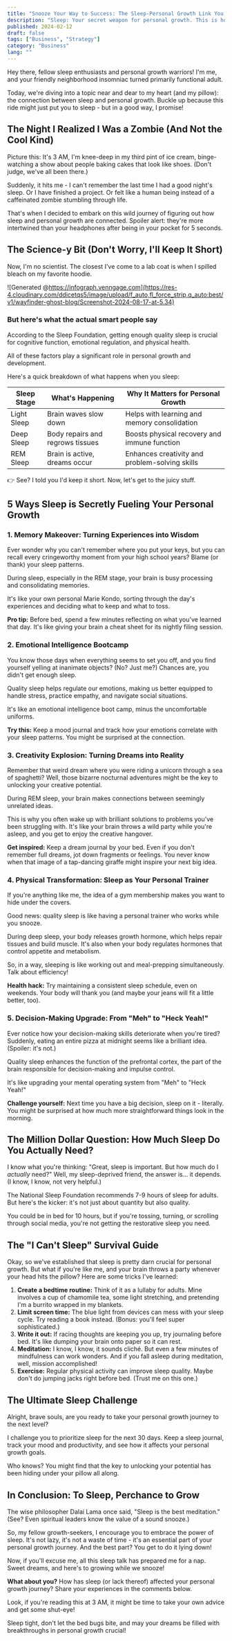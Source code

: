 ```yaml
---
title: "Snooze Your Way to Success: The Sleep-Personal Growth Link You've Been Dreaming Of"
description: "Sleep: Your secret weapon for personal growth. This is how quality rest unlocks potential and boosts success. Time to level up by lying down!"
published: 2024-02-12
draft: false
tags: ["Business", "Strategy"]
category: "Business"
lang: ""
---
```


<!-- ![Hero Image](./heroImage.jpg) -->

Hey there, fellow sleep enthusiasts and personal growth warriors! I'm me, and your friendly neighborhood insomniac turned primarily functional adult.

Today, we're diving into a topic near and dear to my heart (and my pillow): the connection between sleep and personal growth. Buckle up because this ride might just put you to sleep - but in a good way, I promise!


## The Night I Realized I Was a Zombie (And Not the Cool Kind)

Picture this: It's 3 AM, I'm knee-deep in my third pint of ice cream, binge-watching a show about people baking cakes that look like shoes. (Don't judge, we've all been there.)

Suddenly, it hits me - I can't remember the last time I had a good night's sleep. Or I have finished a project. Or felt like a human being instead of a caffeinated zombie stumbling through life.

That's when I decided to embark on this wild journey of figuring out how sleep and personal growth are connected. Spoiler alert: they're more intertwined than your headphones after being in your pocket for 5 seconds.

## The Science-y Bit (Don't Worry, I'll Keep It Short)

Now, I'm no scientist. The closest I've come to a lab coat is when I spilled bleach on my favorite hoodie.

![Generated @https://infograph.venngage.com](https://res-4.cloudinary.com/ddicetqs5/image/upload/f_auto,fl_force_strip,q_auto:best/v1/wayfinder-ghost-blog/Screenshot-2024-08-17-at-5.34)

### But here's what the actual smart people say

According to the Sleep Foundation, getting enough quality sleep is crucial for cognitive function, emotional regulation, and physical health.

All of these factors play a significant role in personal growth and development.

Here's a quick breakdown of what happens when you sleep:

| Sleep Stage | What's Happening                 | Why It Matters for Personal Growth             |
| ----------- | -------------------------------- | ---------------------------------------------- |
| Light Sleep | Brain waves slow down            | Helps with learning and memory consolidation   |
| Deep Sleep  | Body repairs and regrows tissues | Boosts physical recovery and immune function   |
| REM Sleep   | Brain is active, dreams occur    | Enhances creativity and problem-solving skills |

👉 See? I told you I'd keep it short. Now, let's get to the juicy stuff.

## 5 Ways Sleep is Secretly Fueling Your Personal Growth

### 1. Memory Makeover: Turning Experiences into Wisdom

Ever wonder why you can't remember where you put your keys, but you can recall every cringeworthy moment from your high school years? Blame (or thank) your sleep patterns.

During sleep, especially in the REM stage, your brain is busy processing and consolidating memories.

It's like your own personal Marie Kondo, sorting through the day's experiences and deciding what to keep and what to toss.

**Pro tip:** Before bed, spend a few minutes reflecting on what you've learned that day. It's like giving your brain a cheat sheet for its nightly filing session.

### 2. Emotional Intelligence Bootcamp

You know those days when everything seems to set you off, and you find yourself yelling at inanimate objects? (No? Just me?) Chances are, you didn't get enough sleep.

Quality sleep helps regulate our emotions, making us better equipped to handle stress, practice empathy, and navigate social situations.

It's like an emotional intelligence boot camp, minus the uncomfortable uniforms.

**Try this:** Keep a mood journal and track how your emotions correlate with your sleep patterns. You might be surprised at the connection.

### 3. Creativity Explosion: Turning Dreams into Reality

Remember that weird dream where you were riding a unicorn through a sea of spaghetti? Well, those bizarre nocturnal adventures might be the key to unlocking your creative potential.

During REM sleep, your brain makes connections between seemingly unrelated ideas.

This is why you often wake up with brilliant solutions to problems you've been struggling with. It's like your brain throws a wild party while you're asleep, and you get to enjoy the creative hangover.

**Get inspired:** Keep a dream journal by your bed. Even if you don't remember full dreams, jot down fragments or feelings. You never know when that image of a tap-dancing giraffe might inspire your next big idea.

### 4. Physical Transformation: Sleep as Your Personal Trainer

If you're anything like me, the idea of a gym membership makes you want to hide under the covers.

Good news: quality sleep is like having a personal trainer who works while you snooze.

During deep sleep, your body releases growth hormone, which helps repair tissues and build muscle. It's also when your body regulates hormones that control appetite and metabolism.

So, in a way, sleeping is like working out and meal-prepping simultaneously. Talk about efficiency!

**Health hack:** Try maintaining a consistent sleep schedule, even on weekends. Your body will thank you (and maybe your jeans will fit a little better, too).

### 5. Decision-Making Upgrade: From "Meh" to "Heck Yeah!"

Ever notice how your decision-making skills deteriorate when you're tired? Suddenly, eating an entire pizza at midnight seems like a brilliant idea. (Spoiler: it's not.)

Quality sleep enhances the function of the prefrontal cortex, the part of the brain responsible for decision-making and impulse control.

It's like upgrading your mental operating system from "Meh" to "Heck Yeah!"

**Challenge yourself:** Next time you have a big decision, sleep on it - literally. You might be surprised at how much more straightforward things look in the morning.

## The Million Dollar Question: How Much Sleep Do You Actually Need?

I know what you're thinking: "Great, sleep is important. But how much do I _actually_ need?" Well, my sleep-deprived friend, the answer is... it depends. (I know, I know, not very helpful.)

The National Sleep Foundation recommends 7-9 hours of sleep for adults. But here's the kicker: it's not just about quantity but also quality.

You could be in bed for 10 hours, but if you're tossing, turning, or scrolling through social media, you're not getting the restorative sleep you need.

## The "I Can't Sleep" Survival Guide

Okay, so we've established that sleep is pretty darn crucial for personal growth. But what if you're like me, and your brain throws a party whenever your head hits the pillow? Here are some tricks I've learned:

1. **Create a bedtime routine:** Think of it as a lullaby for adults. Mine involves a cup of chamomile tea, some light stretching, and pretending I'm a burrito wrapped in my blankets.
2. **Limit screen time:** The blue light from devices can mess with your sleep cycle. Try reading a book instead. (Bonus: you'll feel super sophisticated.)
3. **Write it out:** If racing thoughts are keeping you up, try journaling before bed. It's like dumping your brain onto paper so it can rest.
4. **Meditation:** I know, I know, it sounds cliché. But even a few minutes of mindfulness can work wonders. And if you fall asleep during meditation, well, mission accomplished!
5. **Exercise:** Regular physical activity can improve sleep quality. Maybe don't do jumping jacks right before bed. (Trust me on this one.)

## The Ultimate Sleep Challenge

Alright, brave souls, are you ready to take your personal growth journey to the next level?

I challenge you to prioritize sleep for the next 30 days. Keep a sleep journal, track your mood and productivity, and see how it affects your personal growth goals.

Who knows? You might find that the key to unlocking your potential has been hiding under your pillow all along.

## In Conclusion: To Sleep, Perchance to Grow

The wise philosopher Dalai Lama once said, "Sleep is the best meditation." (See? Even spiritual leaders know the value of a sound snooze.)

So, my fellow growth-seekers, I encourage you to embrace the power of sleep. It's not lazy, it's not a waste of time - it's an essential part of your personal growth journey. And the best part? You get to do it lying down!

Now, if you'll excuse me, all this sleep talk has prepared me for a nap. Sweet dreams, and here's to growing while we snooze!

**What about you?** How has sleep (or lack thereof) affected your personal growth journey? Share your experiences in the comments below.

Look, if you're reading this at 3 AM, it might be time to take your own advice and get some shut-eye!

Sleep tight, don't let the bed bugs bite, and may your dreams be filled with breakthroughs in personal growth crucial!

